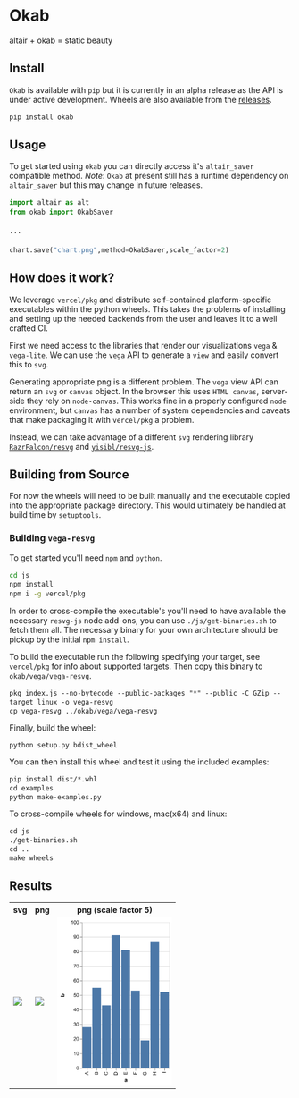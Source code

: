 # Okab

altair + okab = static beauty

## Install

`Okab` is available with `pip` but it is currently in an alpha release as the API is under active development.
Wheels are also available from the [releases](https://github.com/daylinmorgan/okab/releases).

```bash
pip install okab
```

## Usage

To get started using `okab` you can directly access it's `altair_saver` compatible method.
*Note*: `Okab` at present still has a runtime dependency on `altair_saver` but this may change in future releases.

```python
import altair as alt
from okab import OkabSaver

...

chart.save("chart.png",method=OkabSaver,scale_factor=2)
```

## How does it work?

We leverage `vercel/pkg` and distribute self-contained platform-specific executables within the python wheels.
This takes the problems of installing and setting up the needed backends from the user and leaves it to a well crafted CI.

First we need access to the libraries that render our visualizations `vega` & `vega-lite`.
We can use the `vega` API to generate a `view` and easily convert this to `svg`.

Generating appropriate png is a different problem. The `vega` view API can return an `svg` or `canvas` object.
In the browser this uses `HTML canvas`, server-side they rely on `node-canvas`.
This works fine in a properly configured `node` environment,
but `canvas` has a number of system dependencies and caveats that make packaging it with `vercel/pkg` a problem.

Instead, we can take advantage of a different `svg` rendering library [`RazrFalcon/resvg`](https://github.com/RazrFalcon/resvg/) and [`yisibl/resvg-js`](https://github.com/yisibl/resvg-js).

## Building from Source

For now the wheels will need to be built manually and the executable copied into the appropriate package directory. This would ultimately be handled at build time by `setuptools`.

### Building `vega-resvg`

To get started you'll need `npm` and `python`.

```bash
cd js
npm install
npm i -g vercel/pkg
```

In order to cross-compile the executable's you'll need to have available the necessary `resvg-js` node add-ons, you can use `./js/get-binaries.sh` to fetch them all.
The necessary binary for your own architecture should be pickup by the initial `npm install`.

To build the executable run the following specifying your target, see `vercel/pkg` for info about supported targets.
Then copy this binary to `okab/vega/vega-resvg`.

```
pkg index.js --no-bytecode --public-packages "*" --public -C GZip --target linux -o vega-resvg
cp vega-resvg ../okab/vega/vega-resvg
```

Finally, build the wheel:

```
python setup.py bdist_wheel
```

You can then install this wheel and test it using the included examples:
```
pip install dist/*.whl
cd examples
python make-examples.py
```

To cross-compile wheels for windows, mac(x64) and linux:
```
cd js
./get-binaries.sh
cd ..
make wheels
```

## Results

<table>
  <tr>
    <th> svg </th>
    <th> png </th>
    <th> png (scale factor 5)</th>
    </tr>
    <tr>
    <td><img src="https://raw.githubusercontent.com/daylinmorgan/okab/main/assets/example-bar.svg" height = "300"></td>
    <td><img src="https://raw.githubusercontent.com/daylinmorgan/okab/main/assets/example-bar.png" height = "300"></td>
    <td><img src="https://raw.githubusercontent.com/daylinmorgan/okab/main/assets/example-bar-scaled.png" height="300"></td>
  </tr>
</table>
